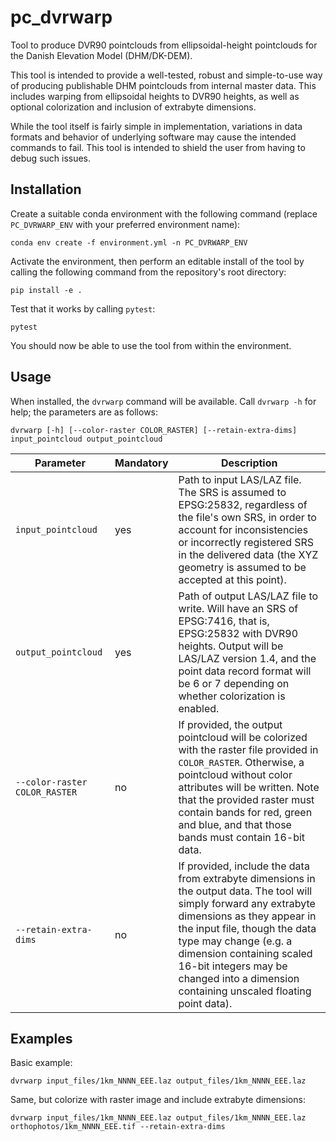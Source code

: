 # pc_dvrwarp

Tool to produce DVR90 pointclouds from ellipsoidal-height pointclouds for the
Danish Elevation Model (DHM/DK-DEM).

This tool is intended to provide a well-tested, robust and simple-to-use way
of producing publishable DHM pointclouds from internal master data. This
includes warping from ellipsoidal heights to DVR90 heights, as well as
optional colorization and inclusion of extrabyte dimensions.

While the tool itself is fairly simple in implementation, variations in data
formats and behavior of underlying software may cause the intended commands to
fail. This tool is intended to shield the user from having to debug such
issues.

## Installation

Create a suitable conda environment with the following command (replace
`PC_DVRWARP_ENV` with your preferred environment name):

```
conda env create -f environment.yml -n PC_DVRWARP_ENV
```

Activate the environment, then perform an editable install of the tool by
calling the following command from the repository's root directory:

```
pip install -e .
```

Test that it works by calling `pytest`:

```
pytest
```

You should now be able to use the tool from within the environment.

## Usage

When installed, the `dvrwarp` command will be available. Call `dvrwarp -h` for
help; the parameters are as follows:

```
dvrwarp [-h] [--color-raster COLOR_RASTER] [--retain-extra-dims] input_pointcloud output_pointcloud
```

| Parameter | Mandatory | Description |
| --------- | --------- | ----------- |
| `input_pointcloud` | yes | Path to input LAS/LAZ file. The SRS is assumed to EPSG:25832, regardless of the file's own SRS, in order to account for inconsistencies or incorrectly registered SRS in the delivered data (the XYZ geometry is assumed to be accepted at this point). |
| `output_pointcloud` | yes | Path of output LAS/LAZ file to write. Will have an SRS of EPSG:7416, that is, EPSG:25832 with DVR90 heights. Output will be LAS/LAZ version 1.4, and the point data record format will be 6 or 7 depending on whether colorization is enabled. |
| `--color-raster COLOR_RASTER` | no | If provided, the output pointcloud will be colorized with the raster file provided in `COLOR_RASTER`. Otherwise, a pointcloud without color attributes will be written. Note that the provided raster must contain bands for red, green and blue, and that those bands must contain 16-bit data. |
| `--retain-extra-dims` | no | If provided, include the data from extrabyte dimensions in the output data. The tool will simply forward any extrabyte dimensions as they appear in the input file, though the data type may change (e.g. a dimension containing scaled 16-bit integers may be changed into a dimension containing unscaled floating point data). |

## Examples

Basic example:

```
dvrwarp input_files/1km_NNNN_EEE.laz output_files/1km_NNNN_EEE.laz
```

Same, but colorize with raster image and include extrabyte dimensions:

```
dvrwarp input_files/1km_NNNN_EEE.laz output_files/1km_NNNN_EEE.laz orthophotos/1km_NNNN_EEE.tif --retain-extra-dims
```
